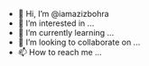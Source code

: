 - 👋 Hi, I’m @iamazizbohra
- 👀 I’m interested in ...
- 🌱 I’m currently learning ...
- 💞️ I’m looking to collaborate on ...
- 📫 How to reach me ...

<!---
iamazizbohra/iamazizbohra is a ✨ special ✨ repository because its `README.md` (this file) appears on your GitHub profile.
You can click the Preview link to take a look at your changes.
--->

